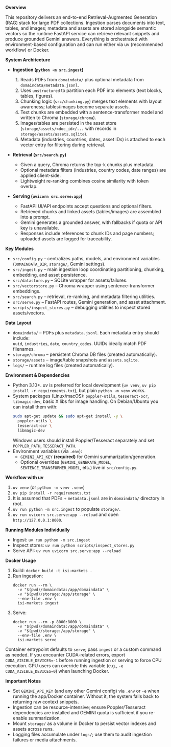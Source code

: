 **Overview**

This repository delivers an end-to-end Retrieval-Augmented Generation (RAG) stack for large PDF collections. Ingestion parses documents into text, tables, and images; metadata and assets are stored alongside semantic vectors so the runtime FastAPI service can retrieve relevant snippets and produce grounded Gemini answers. Everything is orchestrated with environment-based configuration and can run either via uv (recommended workflow) or Docker.

**System Architecture**
- **Ingestion (`python -m src.ingest`)**  
  1. Reads PDFs from `domaindata/` plus optional metadata from `domaindata/metadata.jsonl`.  
  2. Uses `unstructured` to partition each PDF into elements (text blocks, tables, figures).  
  3. Chunking logic (`src/chunking.py`) merges text elements with layout awareness; tables/images become separate assets.  
  4. Text chunks are embedded with a sentence-transformer model and written to Chroma (`storage/chroma`).  
  5. Images/tables are persisted in the asset store (`storage/assets/<doc_id>/...` with records in `storage/assets/assets.sqlite`).  
  6. Metadata (industries, countries, dates, asset IDs) is attached to each vector entry for filtering during retrieval.

- **Retrieval (`src/search.py`)**  
  - Given a query, Chroma returns the top-k chunks plus metadata.  
  - Optional metadata filters (industries, country codes, date ranges) are applied client-side.  
  - Lightweight re-ranking combines cosine similarity with token overlap.

- **Serving (`uvicorn src.serve:app`)**  
  - FastAPI UI/API endpoints accept questions and optional filters.  
  - Retrieved chunks and linked assets (tables/images) are assembled into a prompt.  
  - Gemini generates a grounded answer, with fallbacks if quota or API key is unavailable.  
  - Responses include references to chunk IDs and page numbers; uploaded assets are logged for traceability.

**Key Modules**
- `src/config.py` – centralizes paths, models, and environment variables (`DOMAINDATA_DIR`, `storage/`, Gemini settings).  
- `src/ingest.py` – main ingestion loop coordinating partitioning, chunking, embedding, and asset persistence.  
- `src/datastore.py` – SQLite wrapper for assets/failures.  
- `src/vectorstore.py` – Chroma wrapper using sentence-transformer embeddings.  
- `src/search.py` – retrieval, re-ranking, and metadata filtering utilities.  
- `src/serve.py` – FastAPI routes, Gemini generation, and asset attachment.  
- `scripts/inspect_stores.py` – debugging utilities to inspect stored assets/vectors.

**Data Layout**
- `domaindata/` – PDFs plus `metadata.jsonl`. Each metadata entry should include:  
  `uuid`, `industries`, `date`, `country_codes`. UUIDs ideally match PDF filenames.  
- `storage/chroma` – persistent Chroma DB files (created automatically).  
- `storage/assets` – image/table snapshots and `assets.sqlite`.  
- `logs/` – runtime log files (created automatically).

**Environment & Dependencies**
- Python 3.10+. uv is preferred for local development (`uv venv`, `uv pip install -r requirements.txt`), but plain `python -m venv` works.  
- System packages (Linux/macOS): `poppler-utils`, `tesseract-ocr`, `libmagic-dev`, basic X libs for image handling. On Debian/Ubuntu you can install them with:
  ```bash
  sudo apt-get update && sudo apt-get install -y \
    poppler-utils \
    tesseract-ocr \
    libmagic-dev
  ```
  Windows users should install Poppler/Tesseract separately and set `POPPLER_PATH`, `TESSERACT_PATH`.  
- Environment variables (via `.env`):  
  - `GEMINI_API_KEY` **(required)** for Gemini summarization/generation.  
  - Optional overrides (`GEMINI_GENERATE_MODEL`, `SENTENCE_TRANSFORMER_MODEL`, etc.) live in `src/config.py`.

**Workflow with uv**
1. `uv venv` (or `python -m venv .venv`)  
2. `uv pip install -r requirements.txt`  
3. It is assumed that PDFs + `metadata.jsonl` are in `domaindata/` directory in root.  
4. `uv run python -m src.ingest` to populate `storage/`.  
5. `uv run uvicorn src.serve:app --reload` and open `http://127.0.0.1:8000`.

**Running Modules Individually**
- Ingest: `uv run python -m src.ingest`  
- Inspect stores: `uv run python scripts/inspect_stores.py`  
- Serve API: `uv run uvicorn src.serve:app --reload`

**Docker Usage**
1. Build: `docker build -t isi-markets .`  
2. Run ingestion:  
   ```
   docker run --rm \
     -v "$(pwd)/domaindata:/app/domaindata" \
     -v "$(pwd)/storage:/app/storage" \
     --env-file .env \
     isi-markets ingest
   ```
3. Serve:  
   ```
   docker run --rm -p 8000:8000 \
     -v "$(pwd)/domaindata:/app/domaindata" \
     -v "$(pwd)/storage:/app/storage" \
     --env-file .env \
     isi-markets serve
   ```
Container entrypoint defaults to `serve`; pass `ingest` or a custom command as needed.
If you encounter CUDA-related errors, export `CUDA_VISIBLE_DEVICES=-1` before running ingestion or serving to force CPU execution.
GPU users can override this variable (e.g., `-e CUDA_VISIBLE_DEVICES=0`) when launching Docker.

**Important Notes**
- Set `GEMINI_API_KEY` (and any other Gemini config) via `.env` or `-e` when running the app/Docker container. Without it, the system falls back to returning raw context snippets.  
- Ingestion can be resource-intensive; ensure Poppler/Tesseract dependencies are installed and GEMINI quota is sufficient if you re-enable summarization.
- Mount `storage/` as a volume in Docker to persist vector indexes and assets across runs.  
- Logging files accumulate under `logs/`; use them to audit ingestion failures or media attachments.
